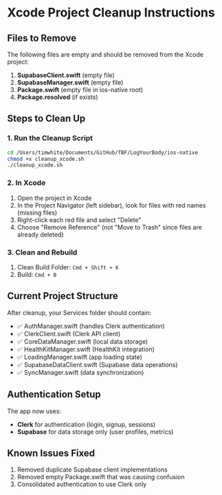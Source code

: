 # Xcode Project Cleanup Instructions

## Files to Remove

The following files are empty and should be removed from the Xcode project:

1. **SupabaseClient.swift** (empty file)
2. **SupabaseManager.swift** (empty file)  
3. **Package.swift** (empty file in ios-native root)
4. **Package.resolved** (if exists)

## Steps to Clean Up

### 1. Run the Cleanup Script
```bash
cd /Users/timwhite/Documents/GitHub/TBF/LogYourBody/ios-native
chmod +x cleanup_xcode.sh
./cleanup_xcode.sh
```

### 2. In Xcode
1. Open the project in Xcode
2. In the Project Navigator (left sidebar), look for files with red names (missing files)
3. Right-click each red file and select "Delete"
4. Choose "Remove Reference" (not "Move to Trash" since files are already deleted)

### 3. Clean and Rebuild
1. Clean Build Folder: `Cmd + Shift + K`
2. Build: `Cmd + B`

## Current Project Structure

After cleanup, your Services folder should contain:
- ✅ AuthManager.swift (handles Clerk authentication)
- ✅ ClerkClient.swift (Clerk API client)
- ✅ CoreDataManager.swift (local data storage)
- ✅ HealthKitManager.swift (HealthKit integration)
- ✅ LoadingManager.swift (app loading state)
- ✅ SupabaseDataClient.swift (Supabase data operations)
- ✅ SyncManager.swift (data synchronization)

## Authentication Setup

The app now uses:
- **Clerk** for authentication (login, signup, sessions)
- **Supabase** for data storage only (user profiles, metrics)

## Known Issues Fixed

1. Removed duplicate Supabase client implementations
2. Removed empty Package.swift that was causing confusion
3. Consolidated authentication to use Clerk only